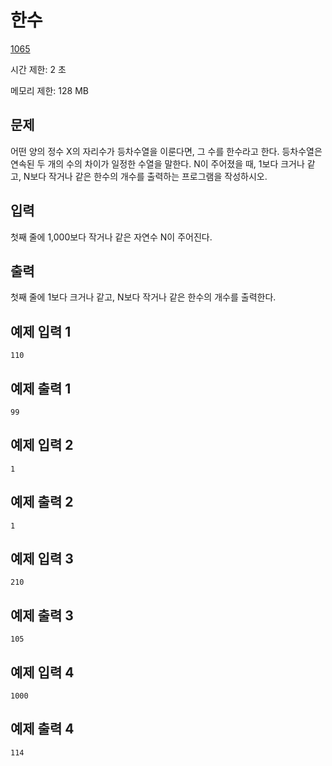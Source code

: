 # 한수

[1065](https://www.acmicpc.net/problem/1065)

시간 제한: 2 초

메모리 제한: 128 MB



## 문제

어떤 양의 정수 X의 자리수가 등차수열을 이룬다면, 그 수를 한수라고 한다. 등차수열은 연속된 두 개의 수의 차이가 일정한 수열을 말한다. N이 주어졌을 때, 1보다 크거나 같고, N보다 작거나 같은 한수의 개수를 출력하는 프로그램을 작성하시오.



## 입력

첫째 줄에 1,000보다 작거나 같은 자연수 N이 주어진다.



## 출력

첫째 줄에 1보다 크거나 같고, N보다 작거나 같은 한수의 개수를 출력한다.



## 예제 입력 1

```
110
```



## 예제 출력 1

```
99
```



## 예제 입력 2

```
1
```



## 예제 출력 2

```
1
```



## 예제 입력 3

```
210
```



## 예제 출력 3

```
105
```



## 예제 입력 4

```
1000
```



## 예제 출력 4

```
114
```